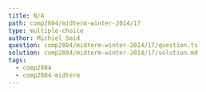 ```yaml
---
title: N/A
path: comp2804/midterm-winter-2014/17
type: multiple-choice
author: Michiel Smid
question: comp2804/midterm-winter-2014/17/question.ts
solution: comp2804/midterm-winter-2014/17/solution.md
tags:
  - comp2804
  - comp2804-midterm
---
```

